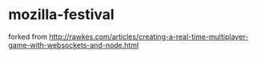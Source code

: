 # mozilla-festival

forked from http://rawkes.com/articles/creating-a-real-time-multiplayer-game-with-websockets-and-node.html
